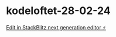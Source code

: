 # kodeloftet-28-02-24

[Edit in StackBlitz next generation editor ⚡️](https://stackblitz.com/~/github.com/LarsGJobloop/kodeloftet-28-02-24)